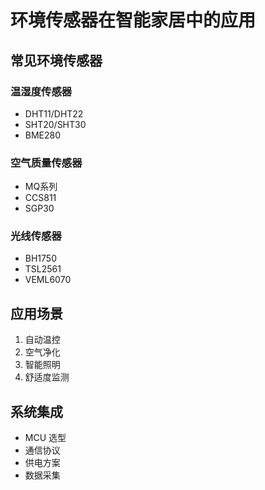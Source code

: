 # 环境传感器在智能家居中的应用

## 常见环境传感器
### 温湿度传感器
- DHT11/DHT22
- SHT20/SHT30
- BME280

### 空气质量传感器
- MQ系列
- CCS811
- SGP30

### 光线传感器
- BH1750
- TSL2561
- VEML6070

## 应用场景
1. 自动温控
2. 空气净化
3. 智能照明
4. 舒适度监测

## 系统集成
- MCU 选型
- 通信协议
- 供电方案
- 数据采集
